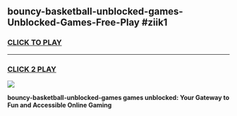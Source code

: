 
## bouncy-basketball-unblocked-games-Unblocked-Games-Free-Play #ziik1
<h3>
<a href="https://us.freeplayer.one?title=bouncy-basketball-unblocked-games&ref=9M">CLICK TO PLAY</a></h3>
<hr>

<h3>
<a href="https://us.freeplayer.one?title=bouncy-basketball-unblocked-games&ref=9M">CLICK 2 PLAY</a>
  
</h3>

<a href="https://us.freeplayer.one?title=bouncy-basketball-unblocked-games&ref=9M"><img src="https://clearcache.store/games.png"></a>


**bouncy-basketball-unblocked-games games unblocked: Your Gateway to Fun and Accessible Online Gaming**
